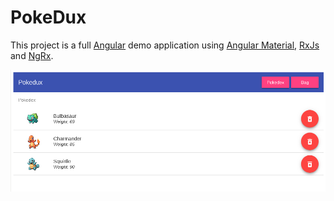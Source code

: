 # PokeDux

This project is a full [Angular](https://angular.io/) demo application using [Angular Material](https://material.angular.io/), [RxJs](http://reactivex.io/rxjs/) and [NgRx](https://github.com/ngrx/platform).

![Pokedux](Pokedux.png)